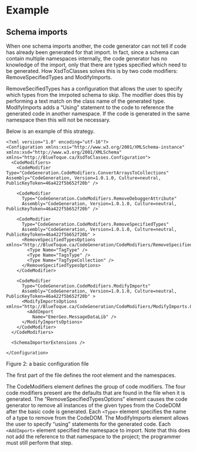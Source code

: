 # Example #

## Schema imports ##
When one schema imports another, the code generator can not tell if code has already been generated for that import. In fact, since a schema can contain multiple namespaces internally, the code generator has no knowledge of the import, only that there are types specified which need to be generated.
How XsdToClasses solves this is by two code modifiers: RemoveSpecifiedTypes and ModifyImports.

RemoveSecifiedTypes has a configuration that allows the user to specify which types from the imrpoted schema to skip. The modifier does this by performing a text match on the class name of the generated type.
ModifyImports adds a “Using” statement to the code to reference the generated code in another namespace. If the code is generated in the same namespace then this will not be necessary.

Below is an example of this strategy.

```
<?xml version="1.0" encoding="utf-16"?>
<Configuration xmlns:xsi="http://www.w3.org/2001/XMLSchema-instance" xmlns:xsd="http://www.w3.org/2001/XMLSchema" xmlns="http://BlueToque.ca/XsdToClasses.Configuration">
  <CodeModifiers>
    <CodeModifier Type="CodeGeneration.CodeModifiers.ConvertArraysToCollections" Assembly="CodeGeneration, Version=1.0.1.0, Culture=neutral, PublicKeyToken=46a422f5b652f20b" />

    <CodeModifier
      Type="CodeGeneration.CodeModifiers.RemoveDebuggerAttribute"
      Assembly="CodeGeneration, Version=1.0.1.0, Culture=neutral, PublicKeyToken=46a422f5b652f20b" />`

    <CodeModifier
      Type="CodeGeneration.CodeModifiers.RemoveSpecifiedTypes"
      Assembly="CodeGeneration, Version=1.0.1.0, Culture=neutral, PublicKeyToken=46a422f5b652f20b" >
      <RemoveSpecifiedTypesOptions xmlns="http://BlueToque.ca/CodeGeneration/CodeModifiers/RemoveSpecifiedTypes.Options">
        <Type Name="TagType" />
        <Type Name="TagsType" />
        <Type Name="TagTypeCollection" />
      </RemoveSpecifiedTypesOptions>
    </CodeModifier>

    <CodeModifier
      Type="CodeGeneration.CodeModifiers.ModifyImports"
      Assembly="CodeGeneration, Version=1.0.1.0, Culture=neutral, PublicKeyToken=46a422f5b652f20b" >
      <ModifyImportsOptions xmlns="http://BlueToque.ca/CodeGeneration/CodeModifiers/ModifyImports.Options">
        <AddImport
          Name="EmerGeo.MessageDataLib" />
      </ModifyImportsOptions>
    </CodeModifier>
  </CodeModifiers>

  <SchemaImporterExtensions />

</Configuration>
```
Figure 2: a basic configuration file

The first part of the file defines the root element and the namespaces.

The CodeModifiers element defines the group of code modifiers. The four code modifiers present are the defaults that are found in the file when it is generated. The “RemoveSpecifiedTypesOptions” element causes the code generator to remove all instances of the given types from the CodeDOM after the basic code is generated. Each `<Type>` element specifies the name of a type to remove from the CodeDOM.
The ModifyImports element allows the user to specify “using” statements for the generated code. Each `<AddImport>` element specified the namespace to import. Note that this does not add the reference to that namespace to the project; the programmer must still perform that step.